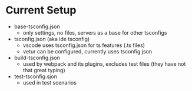 # Current Setup
- base-tsconfig.json
    - only settings, no files, servers as a base for other tsconfigs
- tsconfig.json (aka ide tsconfig)
    - vscode uses tsconfig.json for ts features (.ts files)
    - vetur can be configured, currently uses tsconfig.json
- build-tsconfig.json
    - used by webpack and its plugins, excludes test files (they have not that great typing)
- test-tsconfig.sjon
    - used in test scenarios
